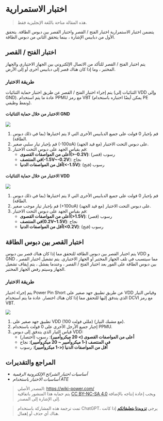 # اختبار الاستمرارية

> هذه المقالة متاحة باللغة الإنجليزية فقط.

يتضمن اختبار الاستمرارية اختبار الفتح / القصر واختبار القصر بين دبوس الطاقة. يتحقق الأول من دبابيس الإشارة ، بينما يتحقق الثاني من دبوس الطاقة.

## اختبار الفتح / القصر

يتم اختبار الفتح / القصر للتأكد من الاتصال الإلكتروني بين الجهاز الاختباري والجهاز المختبر ، وما إذا كان هناك قصر إلى دبابيس أخرى أو إلى الأرض.

### طريقة الاختبار

يتم إجراء اختبار الفتح / القصر عن طريق اختبار حماية الثنائيات (الثنائيات إلى VDD وإلى GND). عادة ما يتم استخدام PPMU مع رمز VBT (يمكن أيضًا اختباره باستخدام PE ونمط وظيفي).

#### الاختبار من خلال حماية الثنائيات GND

![](https://img.wiki-power.com/d/wiki-media/img/20220909003924.png)

1. قم بإجبار 0 فولت على جميع الدبابيس الأخرى التي لا يتم اختبارها (بما في ذلك دبوس الطاقة).
2. قم بإجبار تيار سلبي صغير (-100uA) على دبوس التحت الاختبار (مع قيد الجهد).
3. قم بقياس الجهد على دبوس التحت الاختبار:
   - **أعلى من المواصفات القصوى(>-0.2V)**: رسوب (قصر)
   - **في المنتصف(-1.5V~-0.2V**): نجاح
   - **أقل من المواصفات الدنيا(<-1.5V)**: رسوب (فتح)

#### الاختبار من خلال حماية الثنائيات VDD

![](https://img.wiki-power.com/d/wiki-media/img/20220909004139.png)

1. قم بإجبار 0 فولت على جميع الدبابيس الأخرى التي لا يتم اختبارها (بما في ذلك دبوس الطاقة).
2. قم بإجبار تيار موجب صغير (+100uA) على دبوس التحت الاختبار (مع قيد الجهد).
3. قم بقياس الجهد على دبوس التحت الاختبار:
   - **أعلى من المواصفات القصوى(>1.5V)**: رسوب (قصر)
   - **في المنتصف(0.2V~1.5V)**: نجاح
   - **أقل من المواصفات الدنيا(<0.2V)**: رسوب (فتح)

## اختبار القصر بين دبوس الطاقة

يتم اختبار القصر بين دبوس الطاقة للتحقق مما إذا كان هناك قصر بين دبوس VDD و GND ، مما سيتسبب في تلف الجهاز المختبر أو الجهاز الاختباري. يتم تشغيل اختبار القصر بين دبوس الطاقة على الفور بعد اختبار الفتح / القصر ، وعندما يفشل ، يتم إيقاف تشغيل الجهاز وسيتم رفض الجهاز المختبر.

### طريقة الاختبار

يتم إجراء اختبار Power Pin Short عن طريق تطبيق جهد صغير على VDD وقياس التيار الذي يتدفق إليها للتحقق مما إذا كان هناك اختصار. عادة ما يتم استخدام DCVI مع رمز VBT.

![](https://img.wiki-power.com/d/wiki-media/img/20220910155805.png)

1. تطبيق جهد صغير على VDD (100 مللي فولت) (مع مشبك التيار).
2. إجبار جميع الأرجل الأخرى على 0 فولت باستخدام PPMU.
3. قياس التيار الذي يتدفق إلى دبوس VDD:
   - **أعلى من المواصفات القصوى (> 20 ميكروأمبير)**: رسوب (اختصار)
   - **في المنتصف (-1 ميكروأمبير ~ 20 ميكروأمبير)**: نجاح
   - **أقل من المواصفات الدنيا (<-1 ميكروأمبير)**: رسوب

## المراجع والتقديرات

- _أساسيات اختبار الشرائح الإلكترونية الرقمية_
- _أساسيات الاختبار باستخدام ATE_

> المصدر الأصلي: <https://wiki-power.com/>  
> يتم حماية هذا المنشور باتفاقية [CC BY-NC-SA 4.0](https://creativecommons.org/licenses/by/4.0/deed.en) ويجب إعادة إنتاجه بالإضافة إلى الإشارة إلى المصدر.

> تمت ترجمة هذه المشاركة باستخدام ChatGPT، يرجى [**تزويدنا بتعليقاتكم**](https://github.com/linyuxuanlin/Wiki_MkDocs/issues/new) إذا كانت هناك أي حذف أو إهمال.
